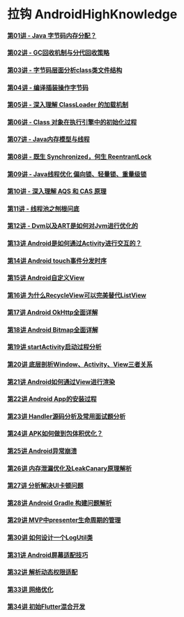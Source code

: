 # 拉钩 AndroidHighKnowledge

#### [第01讲 - Java 字节码内存分配？](https://github.com/huangruqi88/AndroidHighKnowledge/blob/main/%E6%A8%A1%E5%9D%971%EF%BC%9AJVM%E4%B8%8EDVM/%E7%AC%AC01%E8%AE%B2%20-%20%E7%A8%8B%E5%BA%8F%E8%BF%90%E8%A1%8C%E6%97%B6%EF%BC%8C%E5%86%85%E5%AD%98%E5%88%B0%E5%BA%95%E6%98%AF%E5%A6%82%E4%BD%95%E8%BF%9B%E8%A1%8C%E5%88%86%E9%85%8D%E7%9A%84%EF%BC%9F.md)

#### [第02讲 - GC回收机制与分代回收策略](https://github.com/huangruqi88/AndroidHighKnowledge/blob/main/%E6%A8%A1%E5%9D%971%EF%BC%9AJVM%E4%B8%8EDVM/%E7%AC%AC02%E8%AE%B2%20-%20GC%E5%9B%9E%E6%94%B6%E6%9C%BA%E5%88%B6%E4%B8%8E%E5%88%86%E4%BB%A3%E5%9B%9E%E6%94%B6%E7%AD%96%E7%95%A5.md)

#### [第03讲 - 字节码层面分析class类文件结构](https://github.com/huangruqi88/AndroidHighKnowledge/blob/main/%E6%A8%A1%E5%9D%971%EF%BC%9AJVM%E4%B8%8EDVM/%E7%AC%AC03%E8%AE%B2%20-%20%E5%AD%97%E8%8A%82%E7%A0%81%E5%B1%82%E9%9D%A2%E5%88%86%E6%9E%90class%E7%B1%BB%E6%96%87%E4%BB%B6%E7%BB%93%E6%9E%84.md)

#### [第04讲 - 编译插装操作字节码](https://github.com/huangruqi88/AndroidHighKnowledge/blob/main/%E6%A8%A1%E5%9D%971%EF%BC%9AJVM%E4%B8%8EDVM/%E7%AC%AC04%E8%AE%B2%20-%20%E7%BC%96%E8%AF%91%E6%8F%92%E8%A3%85%E6%93%8D%E4%BD%9C%E5%AD%97%E8%8A%82%E7%A0%81%EF%BC%8C%E5%AE%9E%E7%8E%B0%E4%B8%8D%E5%8F%AF%E8%83%BD%E5%AE%8C%E6%88%90%E7%9A%84%E4%BB%BB%E5%8A%A1.md)

#### [第05讲 - 深入理解 ClassLoader 的加载机制](https://github.com/huangruqi88/AndroidHighKnowledge/blob/main/%E6%A8%A1%E5%9D%971%EF%BC%9AJVM%E4%B8%8EDVM/%E7%AC%AC05%E8%AE%B2%20-%20%E6%B7%B1%E5%85%A5%E7%90%86%E8%A7%A3%20ClassLoader%20%E7%9A%84%E5%8A%A0%E8%BD%BD%E6%9C%BA%E5%88%B6.md)

#### [第06讲 - Class 对象在执行引擎中的初始化过程](https://github.com/huangruqi88/AndroidHighKnowledge/blob/main/%E6%A8%A1%E5%9D%971%EF%BC%9AJVM%E4%B8%8EDVM/%E7%AC%AC06%E8%AE%B2%20-%20Class%20%E5%AF%B9%E8%B1%A1%E5%9C%A8%E6%89%A7%E8%A1%8C%E5%BC%95%E6%93%8E%E4%B8%AD%E7%9A%84%E5%88%9D%E5%A7%8B%E5%8C%96%E8%BF%87%E7%A8%8B.md)

#### [第07讲 - Java内存模型与线程](https://github.com/huangruqi88/AndroidHighKnowledge/blob/main/%E6%A8%A1%E5%9D%971%EF%BC%9AJVM%E4%B8%8EDVM/%E7%AC%AC07%E8%AE%B2%20-%20Java%E5%86%85%E5%AD%98%E6%A8%A1%E5%9E%8B%E4%B8%8E%E7%BA%BF%E7%A8%8B.md)

#### [第08讲 - 既生 Synchronized，何生 ReentrantLock](https://github.com/huangruqi88/AndroidHighKnowledge/blob/main/%E6%A8%A1%E5%9D%971%EF%BC%9AJVM%E4%B8%8EDVM/%E7%AC%AC08%E8%AE%B2%20-%20%E6%97%A2%E7%94%9F%20Synchronized%EF%BC%8C%E4%BD%95%E7%94%9F%20ReentrantLock.md)

#### [第09讲 - Java线程优化 偏向锁、轻量锁、重量级锁](https://github.com/huangruqi88/AndroidHighKnowledge/blob/main/%E6%A8%A1%E5%9D%971%EF%BC%9AJVM%E4%B8%8EDVM/%E7%AC%AC09%E8%AE%B2%20-%20Java%E7%BA%BF%E7%A8%8B%E4%BC%98%E5%8C%96%20%E5%81%8F%E5%90%91%E9%94%81%E3%80%81%E8%BD%BB%E9%87%8F%E9%94%81%E3%80%81%E9%87%8D%E9%87%8F%E7%BA%A7%E9%94%81.md)

#### [第10讲 - 深入理解 AQS 和 CAS 原理](https://github.com/huangruqi88/AndroidHighKnowledge/blob/main/%E6%A8%A1%E5%9D%971%EF%BC%9AJVM%E4%B8%8EDVM/%E7%AC%AC10%E8%AE%B2%20-%20%E6%B7%B1%E5%85%A5%E7%90%86%E8%A7%A3%20AQS%20%E5%92%8C%20CAS%20%E5%8E%9F%E7%90%86.md)

#### [第11讲 - 线程池之刨根问底](https://github.com/huangruqi88/AndroidHighKnowledge/blob/main/%E6%A8%A1%E5%9D%971%EF%BC%9AJVM%E4%B8%8EDVM/%E7%AC%AC11%E8%AE%B2%20-%20%E7%BA%BF%E7%A8%8B%E6%B1%A0%E4%B9%8B%E5%88%A8%E6%A0%B9%E9%97%AE%E5%BA%95.md)

#### [第12讲 - Dvm以及ART是如何对Jvm进行优化的](https://github.com/huangruqi88/AndroidHighKnowledge/blob/main/%E6%A8%A1%E5%9D%971%EF%BC%9AJVM%E4%B8%8EDVM/%E7%AC%AC12%E8%AE%B2%20-%20Dvm%E4%BB%A5%E5%8F%8AART%E6%98%AF%E5%A6%82%E4%BD%95%E5%AF%B9Jvm%E8%BF%9B%E8%A1%8C%E4%BC%98%E5%8C%96%E7%9A%84.md)

#### [第13讲 Android是如何通过Activity进行交互的？](https://github.com/huangruqi88/AndroidHighKnowledge/blob/main/%E6%A8%A1%E5%9D%972%EF%BC%9AAndorid%E6%A0%B8%E5%BF%83%E6%8A%80%E6%9C%AF/%E7%AC%AC13%E8%AE%B2%20Android%E6%98%AF%E5%A6%82%E4%BD%95%E9%80%9A%E8%BF%87Activity%E8%BF%9B%E8%A1%8C%E4%BA%A4%E4%BA%92%E7%9A%84%EF%BC%9F.md)

#### [第14讲 Android touch事件分发时序](https://github.com/huangruqi88/AndroidHighKnowledge/blob/main/%E6%A8%A1%E5%9D%972%EF%BC%9AAndorid%E6%A0%B8%E5%BF%83%E6%8A%80%E6%9C%AF/%E7%AC%AC14%E8%AE%B2%20Android%20touch%E4%BA%8B%E4%BB%B6%E5%88%86%E5%8F%91%E6%97%B6%E5%BA%8F.md)

#### [第15讲 Android自定义View](https://github.com/huangruqi88/AndroidHighKnowledge/blob/main/%E6%A8%A1%E5%9D%972%EF%BC%9AAndorid%E6%A0%B8%E5%BF%83%E6%8A%80%E6%9C%AF/%E7%AC%AC15%E8%AE%B2%20Android%E8%87%AA%E5%AE%9A%E4%B9%89View.md)

#### [第16讲 为什么RecycleView可以完美替代ListView](https://github.com/huangruqi88/AndroidHighKnowledge/blob/main/%E6%A8%A1%E5%9D%972%EF%BC%9AAndorid%E6%A0%B8%E5%BF%83%E6%8A%80%E6%9C%AF/%E7%AC%AC16%E8%AE%B2%20%E4%B8%BA%E4%BB%80%E4%B9%88RecycleView%E5%8F%AF%E4%BB%A5%E5%AE%8C%E7%BE%8E%E6%9B%BF%E4%BB%A3ListView%20.md)

#### [第17讲 Android OkHttp全面详解](https://github.com/huangruqi88/AndroidHighKnowledge/blob/main/%E6%A8%A1%E5%9D%972%EF%BC%9AAndorid%E6%A0%B8%E5%BF%83%E6%8A%80%E6%9C%AF/%E7%AC%AC17%E8%AE%B2%20Android%20OkHttp%E5%85%A8%E9%9D%A2%E8%AF%A6%E8%A7%A3.md)

#### [第18讲 Android Bitmap全面详解](https://github.com/huangruqi88/AndroidHighKnowledge/blob/main/%E6%A8%A1%E5%9D%972%EF%BC%9AAndorid%E6%A0%B8%E5%BF%83%E6%8A%80%E6%9C%AF/%E7%AC%AC18%E8%AE%B2%20Android%20Bitmap%E5%85%A8%E9%9D%A2%E8%AF%A6%E8%A7%A3.md)

#### [第19讲 startActivity启动过程分析](https://github.com/huangruqi88/AndroidHighKnowledge/blob/main/%E6%A8%A1%E5%9D%973%EF%BC%9AAndroid%E6%BA%90%E7%A0%81%E5%88%86%E6%9E%90/%E7%AC%AC19%E8%AE%B2%20startActivity%E5%90%AF%E5%8A%A8%E8%BF%87%E7%A8%8B%E5%88%86%E6%9E%90.md)

#### [第20讲 底层剖析Window、Activity、View三者关系](https://github.com/huangruqi88/AndroidHighKnowledge/blob/main/%E6%A8%A1%E5%9D%973%EF%BC%9AAndroid%E6%BA%90%E7%A0%81%E5%88%86%E6%9E%90/%E7%AC%AC20%E8%AE%B2%20%E5%BA%95%E5%B1%82%E5%89%96%E6%9E%90Window%E3%80%81Activity%E3%80%81View%E4%B8%89%E8%80%85%E5%85%B3%E7%B3%BB.md)

#### [第21讲 Android如何通过View进行渲染](https://github.com/huangruqi88/AndroidHighKnowledge/blob/main/%E6%A8%A1%E5%9D%973%EF%BC%9AAndroid%E6%BA%90%E7%A0%81%E5%88%86%E6%9E%90/%E7%AC%AC21%E8%AE%B2%20Android%E5%A6%82%E4%BD%95%E9%80%9A%E8%BF%87View%E8%BF%9B%E8%A1%8C%E6%B8%B2%E6%9F%93.md)

#### [第22讲 Android App的安装过程](https://github.com/huangruqi88/AndroidHighKnowledge/blob/main/%E6%A8%A1%E5%9D%973%EF%BC%9AAndroid%E6%BA%90%E7%A0%81%E5%88%86%E6%9E%90/%E7%AC%AC22%E8%AE%B2%20Android%20App%E7%9A%84%E5%AE%89%E8%A3%85%E8%BF%87%E7%A8%8B.md)

#### [第23讲 Handler源码分析及常用面试题分析](https://github.com/huangruqi88/AndroidHighKnowledge/blob/main/%E6%A8%A1%E5%9D%973%EF%BC%9AAndroid%E6%BA%90%E7%A0%81%E5%88%86%E6%9E%90/%E7%AC%AC23%E8%AE%B2%20Handler%E6%BA%90%E7%A0%81%E5%88%86%E6%9E%90%E5%8F%8A%E5%B8%B8%E7%94%A8%E9%9D%A2%E8%AF%95%E9%A2%98%E5%88%86%E6%9E%90.md)

#### [第24讲 APK如何做到包体积优化？](https://github.com/huangruqi88/AndroidHighKnowledge/blob/main/%E6%A8%A1%E5%9D%974%EF%BC%9A%E5%AE%9E%E6%88%98%E9%97%AE%E9%A2%98%E5%89%96%E6%9E%90/%E7%AC%AC24%E8%AE%B2%20APK%E5%A6%82%E4%BD%95%E5%81%9A%E5%88%B0%E5%8C%85%E4%BD%93%E7%A7%AF%E4%BC%98%E5%8C%96%EF%BC%9F.md)

#### [第25讲 Android异常崩溃](https://github.com/huangruqi88/AndroidHighKnowledge/blob/main/%E6%A8%A1%E5%9D%974%EF%BC%9A%E5%AE%9E%E6%88%98%E9%97%AE%E9%A2%98%E5%89%96%E6%9E%90/%E7%AC%AC25%E8%AE%B2%20Android%E5%BC%82%E5%B8%B8%E5%B4%A9%E6%BA%83.md)

#### [第26讲 内存泄漏优化及LeakCanary原理解析](https://github.com/huangruqi88/AndroidHighKnowledge/blob/main/%E6%A8%A1%E5%9D%974%EF%BC%9A%E5%AE%9E%E6%88%98%E9%97%AE%E9%A2%98%E5%89%96%E6%9E%90/%E7%AC%AC26%E8%AE%B2%20%E5%86%85%E5%AD%98%E6%B3%84%E6%BC%8F%E4%BC%98%E5%8C%96%E5%8F%8ALeakCanary%E5%8E%9F%E7%90%86%E8%A7%A3%E6%9E%90.md)

#### [第27讲 分析解决UI卡顿问题](https://github.com/huangruqi88/AndroidHighKnowledge/blob/main/%E6%A8%A1%E5%9D%974%EF%BC%9A%E5%AE%9E%E6%88%98%E9%97%AE%E9%A2%98%E5%89%96%E6%9E%90/%E7%AC%AC27%E8%AE%B2%20%E5%88%86%E6%9E%90%E8%A7%A3%E5%86%B3UI%E5%8D%A1%E9%A1%BF%E9%97%AE%E9%A2%98.md)

#### [第28讲 Android Gradle 构建问题解析](https://github.com/huangruqi88/AndroidHighKnowledge/blob/main/%E6%A8%A1%E5%9D%974%EF%BC%9A%E5%AE%9E%E6%88%98%E9%97%AE%E9%A2%98%E5%89%96%E6%9E%90/%E7%AC%AC28%E8%AE%B2%20Android%20Gradle%20%E6%9E%84%E5%BB%BA%E9%97%AE%E9%A2%98%E8%A7%A3%E6%9E%90.md)

#### [第29讲 MVP中presenter生命周期的管理](https://github.com/huangruqi88/AndroidHighKnowledge/blob/main/%E6%A8%A1%E5%9D%974%EF%BC%9A%E5%AE%9E%E6%88%98%E9%97%AE%E9%A2%98%E5%89%96%E6%9E%90/%E7%AC%AC29%E8%AE%B2%20MVP%E4%B8%ADpresenter%E7%94%9F%E5%91%BD%E5%91%A8%E6%9C%9F%E7%9A%84%E7%AE%A1%E7%90%86.md)

#### [第30讲 如何设计一个LogUtil类](https://github.com/huangruqi88/AndroidHighKnowledge/blob/main/%E6%A8%A1%E5%9D%974%EF%BC%9A%E5%AE%9E%E6%88%98%E9%97%AE%E9%A2%98%E5%89%96%E6%9E%90/%E7%AC%AC30%E8%AE%B2%20%E5%A6%82%E4%BD%95%E8%AE%BE%E8%AE%A1%E4%B8%80%E4%B8%AALogUtil%E7%B1%BB.md)

#### [第31讲 Android屏幕适配技巧](https://github.com/huangruqi88/AndroidHighKnowledge/blob/main/%E6%A8%A1%E5%9D%974%EF%BC%9A%E5%AE%9E%E6%88%98%E9%97%AE%E9%A2%98%E5%89%96%E6%9E%90/%E7%AC%AC31%E8%AE%B2%20Android%E5%B1%8F%E5%B9%95%E9%80%82%E9%85%8D%E6%8A%80%E5%B7%A7.md)

#### [第32讲 解析动态权限适配](https://github.com/huangruqi88/AndroidHighKnowledge/blob/main/%E6%A8%A1%E5%9D%974%EF%BC%9A%E5%AE%9E%E6%88%98%E9%97%AE%E9%A2%98%E5%89%96%E6%9E%90/%E7%AC%AC32%E8%AE%B2%20%E8%A7%A3%E6%9E%90%E5%8A%A8%E6%80%81%E6%9D%83%E9%99%90%E9%80%82%E9%85%8D.md)

#### [第33讲 网络优化](https://github.com/huangruqi88/AndroidHighKnowledge/blob/main/%E6%A8%A1%E5%9D%974%EF%BC%9A%E5%AE%9E%E6%88%98%E9%97%AE%E9%A2%98%E5%89%96%E6%9E%90/%E7%AC%AC33%E8%AE%B2%20%E7%BD%91%E7%BB%9C%E4%BC%98%E5%8C%96.md)

#### [第34讲 初始Flutter混合开发](https://github.com/huangruqi88/AndroidHighKnowledge/blob/main/%E6%A8%A1%E5%9D%974%EF%BC%9A%E5%AE%9E%E6%88%98%E9%97%AE%E9%A2%98%E5%89%96%E6%9E%90/%E7%AC%AC34%E8%AE%B2%20%E5%88%9D%E5%A7%8BFlutter%E6%B7%B7%E5%90%88%E5%BC%80%E5%8F%91.md)


















































































